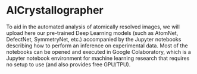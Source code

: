 # AICrystallographer
To aid in the automated analysis of atomically resolved images, we will upload here our pre-trained Deep Learning models (such as AtomNet, DefectNet, SymmetryNet, etc.) accompanied by the Jupyter notebooks describing how to perform an inference on experimental data. Most of the notebooks can be opened and executed in Google Colaboratory, which is a Jupyter notebook environment for machine learning research that requires no setup to use (and also provides free GPU/TPU).
